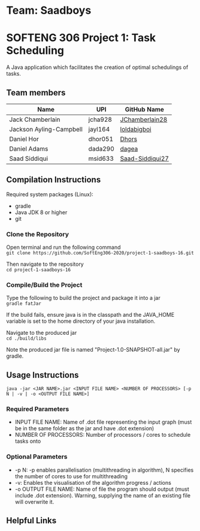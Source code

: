 # Team: Saadboys   

# SOFTENG 306 Project 1: Task Scheduling
A Java application which facilitates the creation of optimal schedulings of tasks.

## Team members
| Name                        | UPI           | GitHub Name                                   |
| ----------------------------|--------------| ---------------------------------------------|
| Jack Chamberlain            | jcha928       | [JChamberlain28](http://github.com/JChamberlain28)  |
| Jackson Ayling-Campbell     | jayl164       | [loldabigboi](http://github.com/loldabigboi) |
| Daniel Hor                  | dhor051       | [Dhors](http://github.com/Dhors)   |
| Daniel Adams                | dada290       | [dagea](http://github.com/dagea)   |
| Saad Siddiqui               | msid633       | [Saad-Siddiqui27](http://github.com/Saad-Siddiqui27) |

## Compilation Instructions
Required system packages (Linux):
* gradle
* Java JDK 8 or higher
* git    

### Clone the Repository
Open terminal and run the following command   
`` git clone https://github.com/SoftEng306-2020/project-1-saadboys-16.git ``

Then navigate to the repository   
`` cd project-1-saadboys-16 ``

### Compile/Build the Project   
Type the following to build the project and package it into a jar   
`` gradle fatJar ``

If the build fails, ensure java is in the classpath and the JAVA_HOME variable is set to the home directory of your java installation.   

Navigate to the produced jar   
`` cd ./build/libs ``

Note the produced jar file is named "Project-1.0-SNAPSHOT-all.jar" by gradle.

## Usage Instructions
`` java -jar <JAR NAME>.jar <INPUT FILE NAME> <NUMBER OF PROCESSORS> [-p N | -v | -o <OUTPUT FILE NAME>] ``    
### Required Parameters        
* INPUT FILE NAME: Name of .dot file representing the input graph (must be in the same folder as the jar and have .dot extension) 
* NUMBER OF PROCESSORS: Number of processors / cores to schedule tasks onto    
### Optional Parameters    
* -p N: -p enables parallelisation (multithreading in algorithm), N specifies the number of cores to use for multithreading    
* -v: Enables the visualisation of the algorithm progress / actions
* -o OUTPUT FILE NAME: Name of file the program should output (must include .dot extension). Warning, supplying the name of an existing file will overwrite it.



## Helpful Links
